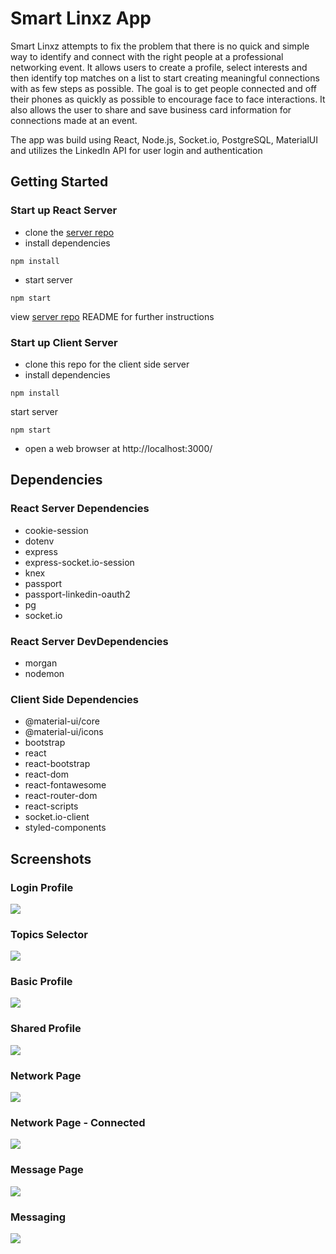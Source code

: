 # Smart Linxz App
Smart Linxz attempts to fix the problem that there is no quick and simple way to identify and connect with the right people at a professional networking event. It allows users to create a profile, select interests and then identify top matches on a list to start creating meaningful connections with as few steps as possible. The goal is to get people connected and off their phones as quickly as possible to encourage face to face interactions. It also allows the user to share and save business card information for connections made at an event.

The app was build using React, Node.js, Socket.io, PostgreSQL, MaterialUI and utilizes the LinkedIn API for user login and authentication

## Getting Started
### Start up React Server
* clone the [server repo](https://github.com/venetrius/card_share)
* install dependencies 
```
npm install
```
* start server 
```
npm start
```
view [server repo](https://github.com/venetrius/card_share) README for further instructions

### Start up Client Server
* clone this repo for the client side server
* install dependencies 
```
npm install
```
start server 
```
npm start
```
* open a web browser at http://localhost:3000/

## Dependencies
### React Server Dependencies
* cookie-session
* dotenv
* express
* express-socket.io-session
* knex
* passport
* passport-linkedin-oauth2
* pg
* socket.io

### React Server DevDependencies
* morgan
* nodemon

### Client Side Dependencies
* @material-ui/core
* @material-ui/icons
* bootstrap
* react
* react-bootstrap
* react-dom
* react-fontawesome
* react-router-dom
* react-scripts
* socket.io-client
* styled-components

## Screenshots
### Login Profile
<img src=public/screenshots/profile-setup.png>

### Topics Selector
<img src=public/screenshots/topic-selector.png>

### Basic Profile
<img src=public/screenshots/basic-profile.png>

### Shared Profile
<img src=public/screenshots/shared-profile.png>

### Network Page
<img src=public/screenshots/network-page.png>

### Network Page - Connected
<img src=public/screenshots/network-connected.png>

### Message Page
<img src=public/screenshots/messages-page.png>

### Messaging
<img src=public/screenshots/messaging.png>